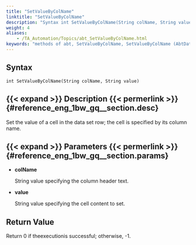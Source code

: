 ```yaml
--- 
title: "SetValueByColName"
linktitle: "SetValueByColName"
description: "Syntax int SetValueByColName(String colName, String value) Description Set the value of a cell in the data set row; the cell is specified by its column name. Parameters colName String value specifying ..."
weight: 4
aliases: 
    - /TA_Automation/Topics/abt_SetValueByColName.html
keywords: "methods of abt, SetValueByColName, SetValueByColName (AbtDataRow), AbtDataRow, setvaluebycolname, abtdatarow setvaluebycolname, set value for cell in selected row by column name, assign value to cell in selected row by column name"
---
```


## Syntax

`int SetValueByColName(String colName, String value)`

## {{< expand >}} Description {{< permerlink >}} {#reference_eng_1bw_gq__section.desc} 

Set the value of a cell in the data set row; the cell is specified by its column name.

## {{< expand >}} Parameters {{< permerlink >}} {#reference_eng_1bw_gq__section.params} 

-   **colName**

    String value specifying the column header text.

-   **value**

    String value specifying the cell content to set.


## Return Value

Return 0 if theexecutionis successful; otherwise, -1.



